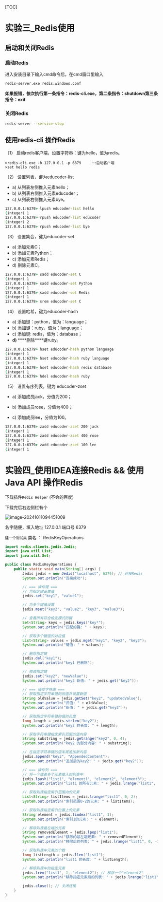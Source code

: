 [TOC]

# 实验三_Redis使用

## 启动和关闭Redis

### 启动Redis

进入安装目录下输入cmd命令后，在cmd窗口里输入

```cmd
redis-server.exe redis.windows.conf
```

**如果报错，依次执行第一条指令：redis-cli.exe，第二条指令：shutdown第三条指令：exit**

### 关闭Redis

```cmd
redis-server --service-stop
```

## 使用redis-cli 操作Redis

（1） 启动redis客户端，设置字符串：键为hello，值为redis。

```
>redis-cli.exe -h 127.0.0.1 -p 6379		::启动客户端
>set hello redis
```

（2） 设置列表，键为educoder-list

- a) 从列表左侧推入元素hello；
- b) 从列表右侧推入元素educoder；
- c) 从列表右侧推入元素bye。

```cmd
127.0.0.1:6379> lpush educoder-list hello
(integer) 1
127.0.0.1:6379> rpush educoder-list educoder
(integer) 2
127.0.0.1:6379> rpush educoder-list bye
```

（3） 设置集合，键为educoder-set

- a) 添加元素C；
- b) 添加元素Python；
- c) 添加元素Redis；
- d) 删除元素C。

```cmd
127.0.0.1:6379> sadd educoder-set C
(integer) 1
127.0.0.1:6379> sadd educoder-set Python
(integer) 1
127.0.0.1:6379> sadd educoder-set Redis
(integer) 1
127.0.0.1:6379> srem educoder-set C
```

（4） 设置哈希，键为educoder-hash

- a) 添加键：python，值为：language；
- b) 添加键：ruby，值为：language；
- c) 添加键: redis，值为：database；
- **d)** ***\*删除\****键ruby。

```cmd
127.0.0.1:6379> hset educoder-hash python language
(integer) 1
127.0.0.1:6379> hset educoder-hash ruby language
(integer) 1
127.0.0.1:6379> hset educoder-hash redis database
(integer) 1
127.0.0.1:6379> hdel educoder-hash ruby
```

（5） 设置有序列表，键为 educoder-zset

- a) 添加成员jack，分值为200；
- b) 添加成员rose，分值为400；

- c)  添加成员lee，分值为100。

```cmd
127.0.0.1:6379> zadd educoder-zset 200 jack
(integer) 1
127.0.0.1:6379> zadd educoder-zset 400 rose
(integer) 1
127.0.0.1:6379> zadd educoder-zset 100 lee
(integer) 1
```

# 实验四_使用IDEA连接Redis && 使用Java API 操作Redis 

下载插件`Redis Helper`  (不会的百度)

下载完后右边侧栏有个

![image-20241011094451009](D:\computer\tool\Typora\Typora_workplace\pic\DEEP_OS\image-20241011094451009.png)

名字随便，填入地址  127.0.0.1  端口号  6379

`建一个测试类`   类名 ： RedisKeyOperations 

```java
import redis.clients.jedis.Jedis;
import java.util.List;
import java.util.Set;

public class RedisKeyOperations {
    public static void main(String[] args) {
        Jedis jedis = new Jedis("localhost", 6379); // 连接Redis
        System.out.println("连接成功");

        // === 操作键 ===
        // 为指定键设置值
        jedis.set("key1", "value1");

        // 为多个键值设置
        jedis.mset("key2", "value2", "key3", "value3");

        // 查看所有符合给定模式的键
        Set<String> keys = jedis.keys("key*");
        System.out.println("匹配的键: " + keys);

        // 获取多个键值的对应值
        List<String> values = jedis.mget("key1", "key2", "key3");
        System.out.println("键值: " + values);

        // 删除指定键
        jedis.del("key1");
        System.out.println("key1 已删除");

        // 修改指定键
        jedis.set("key2", "newValue");
        System.out.println("key2 新值: " + jedis.get("key2"));

        // === 操作字符串 ===
        // 获取指定字符串键的旧值并设置新值
        String oldValue = jedis.getSet("key2", "updatedValue");
        System.out.println("旧值: " + oldValue);
        System.out.println("新值: " + jedis.get("key2"));

        // 获取指定字符串键的值的长度
        long length = jedis.strlen("key2");
        System.out.println("key2 的长度: " + length);

        // 获取字符串键指定索引范围的值内容
        String substring = jedis.getrange("key2", 0, 4);
        System.out.println("key2 的部分内容: " + substring);

        // 在指定字符串键的值末尾追加新内容
        jedis.append("key2", "AppendedContent");
        System.out.println("追加后的key2: " + jedis.get("key2"));

        // === 操作列 ===
        // 将一个或者多个元素推入到列表中
        jedis.lpush("list1", "element1", "element2", "element3");
        System.out.println("list1 的所有元素: " + jedis.lrange("list1", 0, -1));

        // 获取列表指定索引范围内的元素
        List<String> listItems = jedis.lrange("list1", 0, 2);
        System.out.println("索引范围0-2的元素: " + listItems);

        // 获取列表指定索引位置上的元素
        String element = jedis.lindex("list1", 1);
        System.out.println("索引1的元素: " + element);

        // 移除列表最左端的元素
        String removedElement = jedis.lpop("list1");
        System.out.println("移除的最左端元素: " + removedElement);
        System.out.println("移除后的列表: " + jedis.lrange("list1", 0, -1));

        // 获取列表中元素的个数
        long listLength = jedis.llen("list1");
        System.out.println("list1 的长度: " + listLength);

        // 移除列表中的指定元素
        jedis.lrem("list1", 1, "element2"); // 移除一个"element2"
        System.out.println("移除指定元素后的列表: " + jedis.lrange("list1", 0, -1));

        jedis.close(); // 关闭连接
    }
}

```


























